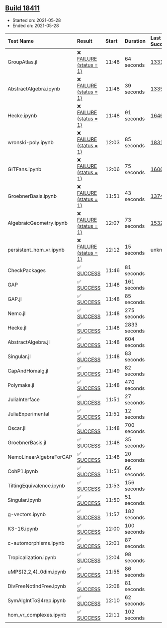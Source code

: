 ## [Build 18411](https://oscarci.mathematik.uni-kl.de/job/oscar/18411/)

* Started on: 2021-05-28
* Ended on: 2021-05-28

| Test Name    | Result | Start | Duration | Last Success | First Failure |
|:-------------|:-------|:------|:---------|:-------------|:--------------|
| GroupAtlas.jl | ❌ [FAILURE (status = 1)](https://oscarci.mathematik.uni-kl.de/job/oscar/18411/artifact/logs/build-18411/GroupAtlas.jl.log) | 11:48 | 64 seconds | [13311](https://oscarci.mathematik.uni-kl.de/job/oscar/13311/) | [13312](https://oscarci.mathematik.uni-kl.de/job/oscar/13312/) |
| AbstractAlgebra.ipynb | ❌ [FAILURE (status = 1)](https://oscarci.mathematik.uni-kl.de/job/oscar/18411/artifact/logs/build-18411/AbstractAlgebra.ipynb.log) | 11:48 | 39 seconds | [13355](https://oscarci.mathematik.uni-kl.de/job/oscar/13355/) | [13356](https://oscarci.mathematik.uni-kl.de/job/oscar/13356/) |
| Hecke.ipynb | ❌ [FAILURE (status = 1)](https://oscarci.mathematik.uni-kl.de/job/oscar/18411/artifact/logs/build-18411/Hecke.ipynb.log) | 11:48 | 91 seconds | [16463](https://oscarci.mathematik.uni-kl.de/job/oscar/16463/) | [16464](https://oscarci.mathematik.uni-kl.de/job/oscar/16464/) |
| wronski-poly.ipynb | ❌ [FAILURE (status = 1)](https://oscarci.mathematik.uni-kl.de/job/oscar/18411/artifact/logs/build-18411/wronski-poly.ipynb.log) | 12:03 | 85 seconds | [18314](https://oscarci.mathematik.uni-kl.de/job/oscar/18314/) | [18315](https://oscarci.mathematik.uni-kl.de/job/oscar/18315/) |
| GITFans.ipynb | ❌ [FAILURE (status = 1)](https://oscarci.mathematik.uni-kl.de/job/oscar/18411/artifact/logs/build-18411/GITFans.ipynb.log) | 12:06 | 75 seconds | [16068](https://oscarci.mathematik.uni-kl.de/job/oscar/16068/) | [16069](https://oscarci.mathematik.uni-kl.de/job/oscar/16069/) |
| GroebnerBasis.ipynb | ❌ [FAILURE (status = 1)](https://oscarci.mathematik.uni-kl.de/job/oscar/18411/artifact/logs/build-18411/GroebnerBasis.ipynb.log) | 11:51 | 43 seconds | [13748](https://oscarci.mathematik.uni-kl.de/job/oscar/13748/) | [13749](https://oscarci.mathematik.uni-kl.de/job/oscar/13749/) |
| AlgebraicGeometry.ipynb | ❌ [FAILURE (status = 1)](https://oscarci.mathematik.uni-kl.de/job/oscar/18411/artifact/logs/build-18411/AlgebraicGeometry.ipynb.log) | 12:07 | 73 seconds | [15322](https://oscarci.mathematik.uni-kl.de/job/oscar/15322/) | [15323](https://oscarci.mathematik.uni-kl.de/job/oscar/15323/) |
| persistent_hom_vr.ipynb | ❌ [FAILURE (status = 1)](https://oscarci.mathematik.uni-kl.de/job/oscar/18411/artifact/logs/build-18411/persistent_hom_vr.ipynb.log) | 12:12 | 15 seconds | unknown | unknown |
| CheckPackages | ✅ [SUCCESS](https://oscarci.mathematik.uni-kl.de/job/oscar/18411/artifact/logs/build-18411/CheckPackages.log) | 11:46 | 81 seconds |  |  |
| GAP | ✅ [SUCCESS](https://oscarci.mathematik.uni-kl.de/job/oscar/18411/artifact/logs/build-18411/GAP.log) | 11:48 | 161 seconds |  |  |
| GAP.jl | ✅ [SUCCESS](https://oscarci.mathematik.uni-kl.de/job/oscar/18411/artifact/logs/build-18411/GAP.jl.log) | 11:48 | 85 seconds |  |  |
| Nemo.jl | ✅ [SUCCESS](https://oscarci.mathematik.uni-kl.de/job/oscar/18411/artifact/logs/build-18411/Nemo.jl.log) | 11:48 | 275 seconds |  |  |
| Hecke.jl | ✅ [SUCCESS](https://oscarci.mathematik.uni-kl.de/job/oscar/18411/artifact/logs/build-18411/Hecke.jl.log) | 11:48 | 2833 seconds |  |  |
| AbstractAlgebra.jl | ✅ [SUCCESS](https://oscarci.mathematik.uni-kl.de/job/oscar/18411/artifact/logs/build-18411/AbstractAlgebra.jl.log) | 11:48 | 604 seconds |  |  |
| Singular.jl | ✅ [SUCCESS](https://oscarci.mathematik.uni-kl.de/job/oscar/18411/artifact/logs/build-18411/Singular.jl.log) | 11:48 | 83 seconds |  |  |
| CapAndHomalg.jl | ✅ [SUCCESS](https://oscarci.mathematik.uni-kl.de/job/oscar/18411/artifact/logs/build-18411/CapAndHomalg.jl.log) | 11:49 | 82 seconds |  |  |
| Polymake.jl | ✅ [SUCCESS](https://oscarci.mathematik.uni-kl.de/job/oscar/18411/artifact/logs/build-18411/Polymake.jl.log) | 11:48 | 470 seconds |  |  |
| JuliaInterface | ✅ [SUCCESS](https://oscarci.mathematik.uni-kl.de/job/oscar/18411/artifact/logs/build-18411/JuliaInterface.log) | 11:51 | 27 seconds |  |  |
| JuliaExperimental | ✅ [SUCCESS](https://oscarci.mathematik.uni-kl.de/job/oscar/18411/artifact/logs/build-18411/JuliaExperimental.log) | 11:51 | 12 seconds |  |  |
| Oscar.jl | ✅ [SUCCESS](https://oscarci.mathematik.uni-kl.de/job/oscar/18411/artifact/logs/build-18411/Oscar.jl.log) | 11:48 | 700 seconds |  |  |
| GroebnerBasis.jl | ✅ [SUCCESS](https://oscarci.mathematik.uni-kl.de/job/oscar/18411/artifact/logs/build-18411/GroebnerBasis.jl.log) | 11:48 | 35 seconds |  |  |
| NemoLinearAlgebraForCAP | ✅ [SUCCESS](https://oscarci.mathematik.uni-kl.de/job/oscar/18411/artifact/logs/build-18411/NemoLinearAlgebraForCAP.log) | 11:48 | 20 seconds |  |  |
| CohP1.ipynb | ✅ [SUCCESS](https://oscarci.mathematik.uni-kl.de/job/oscar/18411/artifact/logs/build-18411/CohP1.ipynb.log) | 11:51 | 66 seconds |  |  |
| TiltingEquivalence.ipynb | ✅ [SUCCESS](https://oscarci.mathematik.uni-kl.de/job/oscar/18411/artifact/logs/build-18411/TiltingEquivalence.ipynb.log) | 11:53 | 156 seconds |  |  |
| Singular.ipynb | ✅ [SUCCESS](https://oscarci.mathematik.uni-kl.de/job/oscar/18411/artifact/logs/build-18411/Singular.ipynb.log) | 11:50 | 51 seconds |  |  |
| g-vectors.ipynb | ✅ [SUCCESS](https://oscarci.mathematik.uni-kl.de/job/oscar/18411/artifact/logs/build-18411/g-vectors.ipynb.log) | 11:57 | 182 seconds |  |  |
| K3-16.ipynb | ✅ [SUCCESS](https://oscarci.mathematik.uni-kl.de/job/oscar/18411/artifact/logs/build-18411/K3-16.ipynb.log) | 12:00 | 100 seconds |  |  |
| c-automorphisms.ipynb | ✅ [SUCCESS](https://oscarci.mathematik.uni-kl.de/job/oscar/18411/artifact/logs/build-18411/c-automorphisms.ipynb.log) | 12:01 | 87 seconds |  |  |
| Tropicalization.ipynb | ✅ [SUCCESS](https://oscarci.mathematik.uni-kl.de/job/oscar/18411/artifact/logs/build-18411/Tropicalization.ipynb.log) | 12:04 | 98 seconds |  |  |
| uMPS(2,2,4)_0dim.ipynb | ✅ [SUCCESS](https://oscarci.mathematik.uni-kl.de/job/oscar/18411/artifact/logs/build-18411/uMPS-2-2-4-_0dim.ipynb.log) | 11:55 | 86 seconds |  |  |
| DivFreeNotIndFree.ipynb | ✅ [SUCCESS](https://oscarci.mathematik.uni-kl.de/job/oscar/18411/artifact/logs/build-18411/DivFreeNotIndFree.ipynb.log) | 12:08 | 81 seconds |  |  |
| SymAlgIntToS4rep.ipynb | ✅ [SUCCESS](https://oscarci.mathematik.uni-kl.de/job/oscar/18411/artifact/logs/build-18411/SymAlgIntToS4rep.ipynb.log) | 12:10 | 62 seconds |  |  |
| hom_vr_complexes.ipynb | ✅ [SUCCESS](https://oscarci.mathematik.uni-kl.de/job/oscar/18411/artifact/logs/build-18411/hom_vr_complexes.ipynb.log) | 12:11 | 102 seconds |  |  |
